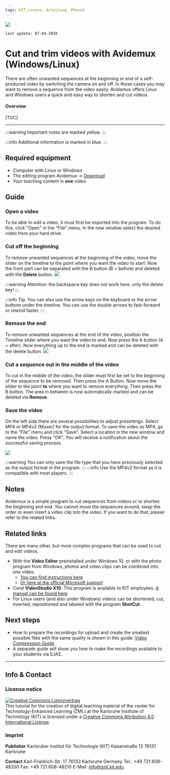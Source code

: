 ```yaml
---
tags: KIT_corona, Anleitung, Phase1
---
```

![](https://i.imgur.com/eAg9Fgb.png)

```
last update: 07.04.2020
```
# Cut and trim videos with Avidemux (Windows/Linux)
There are often unwanted sequences at the beginning or end of a self-produced video by switching the camera on and off. In those cases you may want to remove a sequence from the video easily. Avidemux offers Linux and Windows users a quick and easy way to shorten and cut videos.


#### Overview
[TOC]

---

:::warning
Important notes are marked yellow.
:::

:::info
Additional information is marked in blue.
:::

## Required equipment
* Computer with Linux or Windows
* The editing program Avidemux -> [Download](https://www.heise.de/download/product/avidemux-27035/download)
* Your teaching content in **one** video

## Guide
### Open a video
To be able to edit a video, it must first be imported into the program. To do this, click "Open" in the "File" menu. In the new window select the desired video from your hard drive.

### Cut off the beginning
To remove unwanted sequences at the beginning of the video, move the slider on the timeline to the point where you want the video to start.
Now the front part can be separated with the B button (B = before) and deleted with the **Delete** button.
![](https://i.imgur.com/rWfnpqj.jpg)

:::warning
Attention: the backspace key does not work here, only the delete key!
:::

:::info
Tip: You can also use the arrow keys on the keyboard or the arrow buttons under the timeline. You can use the double arrows to fast-forward or rewind faster.
:::


### Remove the end
To remove unwanted sequences at the end of the video, position the Timeline slider where you want the video to end.
Now press the A button (A = after). Now everything up to the end is marked and can be deleted with the delete button.
![](https://i.imgur.com/1Vx7TYe.jpg)


### Cut a sequence out in the middle of the video
To cut in the middle of the video, the slider must first be set to the beginning of the sequence to be removed.
Then press the A Button.
Now move the slider to the point **to** where you want to remove everything.
Then press the B button.
The area in between is now automatically marked and can be deleted via **Remove**.

### Save the video
On the left side there are several possibilities to adjust presettings. Select MP4 or MP4v2 (Muxer) for the output format.
To save the video as MP4, go to the "File" menu and click "Save".
Select a location in the new window and name the video. Press "OK". You will receive a notification about the successful saving process.

![](https://i.imgur.com/Cx5iiXI.jpg)

:::warning
You can only save the file type that you have previously selected as the output format in the program.
:::
:::info
Use the MP4v2 format as it is compatible with most players.
:::


## Notes
Avidemux is a simple program to cut sequences from videos or to shorten the beginning and end. You cannot move the sequences around, swap the order or even insert a video clip into the video.
If you want to do that, please refer to the related links.

## Related links
There are many other, but more complex programs that can be used to cut and edit videos.
* With the **Video Editor** preinstalled under Windows 10, or with the photo program from Windows, photos and video clips can be combined into _one_ video. 
    * [You can find instructions here](https://www.youtube.com/watch?v=XEyn2NYVZqw&feature=youtu.be)
    * [Or here at the official Microsoft support](https://support.microsoft.com/en-us/help/22877/windows-10-photos )
* Corel **VideoStudio X10**: This program is available to KIT employees. [A manual can be found here](https://learn.corel.com/video-tutorials/videostudio-pro-tutorials/videostudio-x10-tutorials/)
* For Linux users (and also under Windows) videos can be shortened, cut, inserted, repositioned and labeled with the program **ShotCut**.


## Next steps
* How to prepare the recordings for upload and create the smallest possible files with the same quality is shown in this guide: [Video Compression Guide](https://s.kit.edu/tutorial-video-compression).
* A separate guide will show you how to make the recordings available to your students via ILIAS.
---
## Info & Contact

### License notice
<a rel="license" href="http://creativecommons.org/licenses/by/4.0/"><img alt="Creative Commons Lizenzvertrag" style="border-width:0" src="https://i.creativecommons.org/l/by/4.0/88x31.png" /></a><br /><span xmlns:dct="http://purl.org/dc/terms/" property="dct:title">This tutorial for the creation of digital teaching material</span> of <span xmlns:cc="http://creativecommons.org/ns#" property="cc:attributionName">the center for Technology-Enhanced Learning (ZML) at the Karlsruhe Institute of Technology (KIT)</span> is licensed under a <a rel="license" href="http://creativecommons.org/licenses/by/4.0/">Creative Commons Attribution 4.0 International License</a>.

### Imprint

**Publisher**
Karlsruher Institut für Technologie (KIT)
Kaiserstraße 12
76131 Karlsruhe

**Contact**
Karl-Friedrich-Str. 17
76133 Karlsruhe
Germany
Tel.: +49 721 608-48200
Fax: +49 721 608-48210
E-Mail: info@zml.kit.edu

